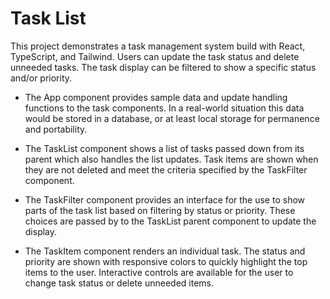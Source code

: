 # Task List

This project demonstrates a task management system build with React, TypeScript, and Tailwind. Users can update the task status and delete unneeded tasks. The task display can be filtered to show a specific status and/or priority.

- The App component provides sample data and update handling functions to the task components. In a real-world situation this data would be stored in a database, or at least local storage for permanence and portability.

- The TaskList component shows a list of tasks passed down from its parent which also handles the list updates. Task items are shown when they are not deleted and meet the criteria specified by the TaskFilter component.

- The TaskFilter component provides an interface for the use to show parts of the task list based on filtering by status or priority. These choices are passed by to the TaskList parent component to update the display.

- The TaskItem component renders an individual task. The status and priority are shown with responsive colors to quickly highlight the top items to the user. Interactive controls are available for the user to change task status or delete unneeded items.
